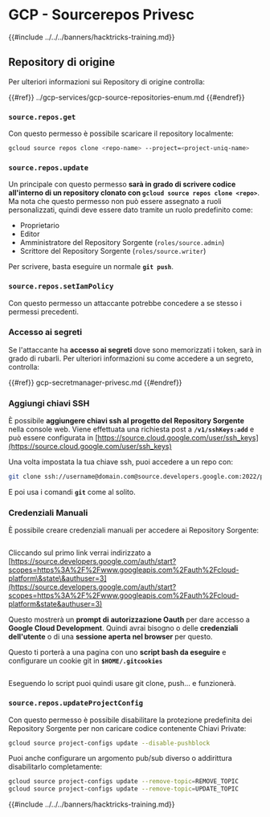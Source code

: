 # GCP - Sourcerepos Privesc

{{#include ../../../banners/hacktricks-training.md}}

## Repository di origine

Per ulteriori informazioni sui Repository di origine controlla:

{{#ref}}
../gcp-services/gcp-source-repositories-enum.md
{{#endref}}

### `source.repos.get`

Con questo permesso è possibile scaricare il repository localmente:
```bash
gcloud source repos clone <repo-name> --project=<project-uniq-name>
```
### `source.repos.update`

Un principale con questo permesso **sarà in grado di scrivere codice all'interno di un repository clonato con `gcloud source repos clone <repo>`**. Ma nota che questo permesso non può essere assegnato a ruoli personalizzati, quindi deve essere dato tramite un ruolo predefinito come:

- Proprietario
- Editor
- Amministratore del Repository Sorgente (`roles/source.admin`)
- Scrittore del Repository Sorgente (`roles/source.writer`)

Per scrivere, basta eseguire un normale **`git push`**.

### `source.repos.setIamPolicy`

Con questo permesso un attaccante potrebbe concedere a se stesso i permessi precedenti.

### Accesso ai segreti

Se l'attaccante ha **accesso ai segreti** dove sono memorizzati i token, sarà in grado di rubarli. Per ulteriori informazioni su come accedere a un segreto, controlla:

{{#ref}}
gcp-secretmanager-privesc.md
{{#endref}}

### Aggiungi chiavi SSH

È possibile **aggiungere chiavi ssh al progetto del Repository Sorgente** nella console web. Viene effettuata una richiesta post a **`/v1/sshKeys:add`** e può essere configurata in [https://source.cloud.google.com/user/ssh_keys](https://source.cloud.google.com/user/ssh_keys)

Una volta impostata la tua chiave ssh, puoi accedere a un repo con:
```bash
git clone ssh://username@domain.com@source.developers.google.com:2022/p/<proj-name>/r/<repo-name>
```
E poi usa i comandi **`git`** come al solito.

### Credenziali Manuali

È possibile creare credenziali manuali per accedere ai Repository Sorgente:

<figure><img src="../../../images/image (324).png" alt=""><figcaption></figcaption></figure>

Cliccando sul primo link verrai indirizzato a [https://source.developers.google.com/auth/start?scopes=https%3A%2F%2Fwww.googleapis.com%2Fauth%2Fcloud-platform\&state\&authuser=3](https://source.developers.google.com/auth/start?scopes=https%3A%2F%2Fwww.googleapis.com%2Fauth%2Fcloud-platform&state&authuser=3)

Questo mostrerà un **prompt di autorizzazione Oauth** per dare accesso a **Google Cloud Development**. Quindi avrai bisogno o delle **credenziali dell'utente** o di una **sessione aperta nel browser** per questo.

Questo ti porterà a una pagina con uno **script bash da eseguire** e configurare un cookie git in **`$HOME/.gitcookies`**

<figure><img src="../../../images/image (323).png" alt=""><figcaption></figcaption></figure>

Eseguendo lo script puoi quindi usare git clone, push... e funzionerà.

### `source.repos.updateProjectConfig`

Con questo permesso è possibile disabilitare la protezione predefinita dei Repository Sorgente per non caricare codice contenente Chiavi Private:
```bash
gcloud source project-configs update --disable-pushblock
```
Puoi anche configurare un argomento pub/sub diverso o addirittura disabilitarlo completamente:
```bash
gcloud source project-configs update --remove-topic=REMOVE_TOPIC
gcloud source project-configs update --remove-topic=UPDATE_TOPIC
```
{{#include ../../../banners/hacktricks-training.md}}
